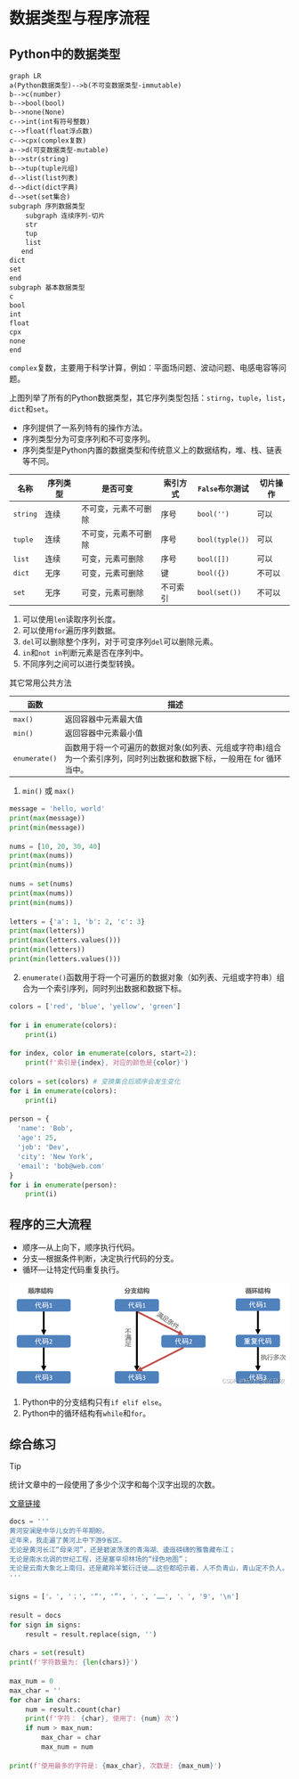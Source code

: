 # 数据类型与程序流程

## Python中的数据类型

```mermaid
graph LR
a(Python数据类型)-->b(不可变数据类型-immutable)
b-->c(number)
b-->bool(bool)
b-->none(None)
c-->int(int有符号整数)
c-->float(float浮点数)
c-->cpx(complex复数)
a-->d(可变数据类型-mutable)
b-->str(string)
b-->tup(tuple元组)
d-->list(list列表)
d-->dict(dict字典)
d-->set(set集合)
subgraph 序列数据类型
	subgraph 连续序列-切片
    str
    tup
    list
   end
dict
set
end
subgraph 基本数据类型
c
bool
int
float
cpx
none
end
```

`complex`复数，主要用于科学计算，例如：平面场问题、波动问题、电感电容等问题。

上图列举了所有的Python数据类型，其它序列类型包括：`stirng`，`tuple`，`list`，`dict`和`set`。

* 序列提供了一系列特有的操作方法。
* 序列类型分为可变序列和不可变序列。
* 序列类型是Python内置的数据类型和传统意义上的数据结构，堆、栈、链表等不同。

| 名称     | 序列类型 | 是否可变             | 索引方式 | `False`布尔测试 | 切片操作 |
| -------- | -------- | -------------------- | -------- | --------------- | -------- |
| `string` | 连续     | 不可变，元素不可删除 | 序号     | `bool('')`      | 可以     |
| `tuple`  | 连续     | 不可变，元素不可删除 | 序号     | `bool(typle())` | 可以     |
| `list`   | 连续     | 可变，元素可删除     | 序号     | `bool([])`      | 可以     |
| `dict`   | 无序     | 可变，元素可删除     | 键       | `bool({})`      | 不可以   |
| `set`    | 无序     | 可变，元素可删除     | 不可索引 | `bool(set())`   | 不可以   |

1. 可以使用`len`读取序列长度。
2. 可以使用`for`遍历序列数据。
3. `del`可以删除整个序列，对于可变序列`del`可以删除元素。
4. `in`和`not in`判断元素是否在序列中。
5. 不同序列之间可以进行类型转换。

其它常用公共方法

| 函数          | 描述                                                         |
| ------------- | ------------------------------------------------------------ |
| `max()`       | 返回容器中元素最大值                                         |
| `min()`       | 返回容器中元素最小值                                         |
| `enumerate()` | 函数用于将一个可遍历的数据对象(如列表、元组或字符串)组合为一个索引序列，同时列出数据和数据下标，一般用在 for 循环当中。 |

1. `min()` 或 `max()`

```python
message = 'hello, world'
print(max(message))
print(min(message))

nums = [10, 20, 30, 40]
print(max(nums))
print(min(nums))

nums = set(nums)
print(max(nums))
print(min(nums))

letters = {'a': 1, 'b': 2, 'c': 3}
print(max(letters))
print(max(letters.values()))
print(min(letters))
print(min(letters.values()))
```

2. `enumerate()`函数用于将一个可遍历的数据对象（如列表、元组或字符串）组合为一个索引序列，同时列出数据和数据下标。

```python
colors = ['red', 'blue', 'yellow', 'green']

for i in enumerate(colors):
    print(i)

for index, color in enumerate(colors, start=2):
    print(f'索引是{index}, 对应的颜色是{color}')
    
colors = set(colors) # 变换集合后顺序会发生变化
for i in enumerate(colors):
    print(i)
    
person = {
  'name': 'Bob', 
  'age': 25, 
  'job': 'Dev', 
  'city': 'New York', 
  'email': 'bob@web.com'
}
for i in enumerate(person):
    print(i)
```

## 程序的三大流程

* 顺序—从上向下，顺序执行代码。
* 分支—根据条件判断，决定执行代码的分支。
* 循环—让特定代码重复执行。

![](https://raw.githubusercontent.com/hughxusu/lesson-py/develop/images/base/p9Fbv2n.png)

1. Python中的分支结构只有`if elif else`。
1. Python中的循环结构有`while`和`for`。

## 综合练习

> [!tip]
>
> 统计文章中的一段使用了多少个汉字和每个汉字出现的次数。
>
> [文章链接](https://baijiahao.baidu.com/s?id=1720661522278169835&wfr=spider&for=pc)

```python
docs = '''
黄河安澜是中华儿女的千年期盼。
近年来，我走遍了黄河上中下游9省区。
无论是黄河长江“母亲河”，还是碧波荡漾的青海湖、逶迤磅礴的雅鲁藏布江；
无论是南水北调的世纪工程，还是塞罕坝林场的“绿色地图”；
无论是云南大象北上南归，还是藏羚羊繁衍迁徙……这些都昭示着，人不负青山，青山定不负人。
'''

signs = ['。', '；', '“', '”', '，', '……', '、', '9', '\n']

result = docs
for sign in signs:
    result = result.replace(sign, '')

chars = set(result)
print(f'字符数量为: {len(chars)}')

max_num = 0
max_char = ''
for char in chars:
    num = result.count(char)
    print(f'字符： {char}, 使用了: {num} 次')
    if num > max_num:
        max_char = char
        max_num = num

print(f'使用最多的字符是: {max_char}, 次数是: {max_num}')
```





